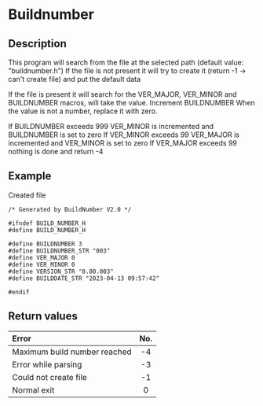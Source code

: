 # Buildnumber
## Description
This program will search from the file at the selected path (default value: "buildnumber.h")
If the file is not present it will try to create it (return -1 -> can't create file) and put the default data

If the file is present it will search for the VER_MAJOR, VER_MINOR and BUILDNUMBER macros, will take the value. Increment BUILDNUMBER
When the value is not a number, replace it with zero.

If BUILDNUMBER exceeds 999 VER_MINOR is incremented and BUILDNUMBER is set to zero
If VER_MINOR exceeds 99 VER_MAJOR is incremented and VER_MINOR is set to zero
If VER_MAJOR exceeds 99 nothing is done and return -4

## Example

Created file

    /* Generated by BuildNumber V2.0 */ 

    #ifndef BUILD_NUMBER_H
    #define BUILD_NUMBER_H

    #define BUILDNUMBER 3
    #define BUILDNUMBER_STR "003"
    #define VER_MAJOR 0
    #define VER_MINOR 0
    #define VERSION_STR "0.00.003"
    #define BUILDDATE_STR "2023-04-13 09:57:42"

    #endif

## Return values
| Error						   | No.|
|:-----------------------------|:--:|
| Maximum build number reached | -4 |
| Error while parsing		   | -3 |
| Could not create file 	   | -1 |
| Normal exit  	         	   |  0 |




